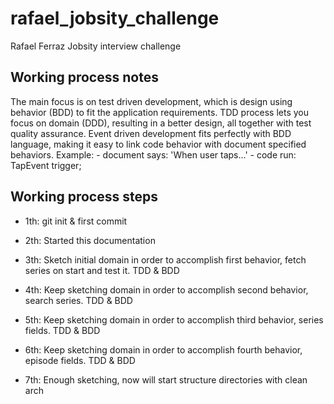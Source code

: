 # rafael_jobsity_challenge

Rafael Ferraz Jobsity interview challenge

## Working process notes
  
  The main focus is on test driven development, which is design using behavior (BDD) to fit the 
  application requirements.
  TDD process lets you focus on domain (DDD), resulting in a better design, all together with test 
  quality assurance. 
  Event driven development fits perfectly with BDD language, making it easy to link code behavior 
  with document specified behaviors. Example: 
      - document says: 'When user taps...' 
      - code run: TapEvent trigger; 


## Working process steps

- 1th: 
  git init & first commit
  
- 2th: 
  Started this documentation 
  
- 3th:
  Sketch initial domain in order to accomplish first behavior, fetch series on start and test it.
  TDD & BDD

- 4th:
  Keep sketching domain in order to accomplish second behavior, search series.
  TDD & BDD

- 5th:
  Keep sketching domain in order to accomplish third behavior, series fields.
  TDD & BDD

- 6th:
  Keep sketching domain in order to accomplish fourth behavior, episode fields.
  TDD & BDD

- 7th:
  Enough sketching, now will start structure directories with clean arch